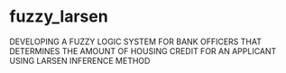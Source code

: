 # fuzzy_larsen
DEVELOPING A FUZZY LOGIC SYSTEM FOR BANK OFFICERS THAT DETERMINES THE AMOUNT OF HOUSING CREDIT FOR AN APPLICANT USING LARSEN INFERENCE METHOD
